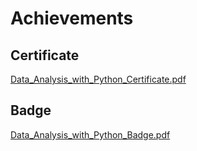 

# Achievements
## Certificate
[Data_Analysis_with_Python_Certificate.pdf](https://prod-files-secure.s3.us-west-2.amazonaws.com/03e82b26-cccb-4906-bb56-adabcbdc0655/1aa3a050-2338-4a85-85d5-899bad17a31c/Data_Analysis_with_Python_Certificate.pdf?X-Amz-Algorithm=AWS4-HMAC-SHA256&X-Amz-Content-Sha256=UNSIGNED-PAYLOAD&X-Amz-Credential=ASIAZI2LB466SLLDMXLY%2F20250131%2Fus-west-2%2Fs3%2Faws4_request&X-Amz-Date=20250131T181934Z&X-Amz-Expires=3600&X-Amz-Security-Token=IQoJb3JpZ2luX2VjELr%2F%2F%2F%2F%2F%2F%2F%2F%2F%2FwEaCXVzLXdlc3QtMiJIMEYCIQCt7R68hE6lbOhjq1W3AslbSpMvtMGr2zdG6OxyYT6BxwIhAOYv2yHG5rQ2%2F2hko46WsfxadXmhsdp3vvmc3y%2Bf9caBKogECMP%2F%2F%2F%2F%2F%2F%2F%2F%2F%2FwEQABoMNjM3NDIzMTgzODA1IgzPoq5MelsahkCC3lgq3AN3FcRo9C7wVVvCPfD1EknpxW1ThE0giVQ7wb%2FyfDKpjk8J%2B5H5tDcilkzGBM44a3VH7Q5zK3qDuv4%2BcGtxyiJ%2F1Vzts2QOmtW%2FtxAMHOpDuEC5KjIbU43n5%2BQYhFXjrX%2FBN3NK4g4CQsrleq6BMG08NeQPCS0BXIdLLvs%2BNeUMPA2DisVnVmXynVvgZDyyGlmlO9uZIQpy6Y6Dfz25Cv92%2BqOQTvy74GZ9IaIRfUap35C4DemPoyrwaM5dnP14XxNsj1jcFhBNtdIIUfUGWIxFOlQBdT5j4zy%2Fr6drNa%2Bck9s8vdKvo6%2BD2xgBQokW4sabIyqhrQ7MRP2xLeE1BTxTIxKswVfHMBoQHwpdVgVz%2FtQQVE6wyz1RWkPTGiefm12ebaMkHsAAAXX81vx6kiFjF4M3Axsj8fgiCA7swMODoIS3E1hcl355B7XPjNuLfQbJiYZ9NNWtQlY4LRo3AKMioRPPxtzCm74wWt%2F4yqlARSxBhPu%2FvAxM1UyZoyY2qKh4gv7UByk0ZRgxW9rj5NrZMklzNZEgVPB%2BPtXoPzvS1gY4uS6ISFPxBNkxwGXXfnU%2FciMDqSRuU44rtmZ%2FAXHtwi6%2Fz27NOZsRQ9ZuQe6y6RL7Jli1ak3lFIvPYzCSpPS8BjqkAZIngwh8xuVmZbG%2BcIAVosKq6QgV8d%2BsYxuuSkItdxIudoXV%2BhL0Bh4CknvjJZRmVGCfrJ1duc9vCTotHKqHWVqsoxK570ghI9HzCXq1C93tViteVaUn9cuaFRZPbj8JgBl8AeUB6v6kdVCiBBpupERoMy6R8NJD8EHPz%2FTpNTwS5mEAz0OrYfyJG7GM9gLaKSZU%2BMo66GbKQwufg9i7Mt0rKsEK&X-Amz-Signature=9e9ae9667b89f1e1404ce4fc04f59d3f954a963f6ffb28f04551414538554781&X-Amz-SignedHeaders=host&x-id=GetObject)
## Badge
[Data_Analysis_with_Python_Badge.pdf](https://prod-files-secure.s3.us-west-2.amazonaws.com/03e82b26-cccb-4906-bb56-adabcbdc0655/4fa9bcf8-b584-40dd-8775-c0bfadf6a6f0/Data_Analysis_with_Python_Badge.pdf?X-Amz-Algorithm=AWS4-HMAC-SHA256&X-Amz-Content-Sha256=UNSIGNED-PAYLOAD&X-Amz-Credential=ASIAZI2LB466SLLDMXLY%2F20250131%2Fus-west-2%2Fs3%2Faws4_request&X-Amz-Date=20250131T181934Z&X-Amz-Expires=3600&X-Amz-Security-Token=IQoJb3JpZ2luX2VjELr%2F%2F%2F%2F%2F%2F%2F%2F%2F%2FwEaCXVzLXdlc3QtMiJIMEYCIQCt7R68hE6lbOhjq1W3AslbSpMvtMGr2zdG6OxyYT6BxwIhAOYv2yHG5rQ2%2F2hko46WsfxadXmhsdp3vvmc3y%2Bf9caBKogECMP%2F%2F%2F%2F%2F%2F%2F%2F%2F%2FwEQABoMNjM3NDIzMTgzODA1IgzPoq5MelsahkCC3lgq3AN3FcRo9C7wVVvCPfD1EknpxW1ThE0giVQ7wb%2FyfDKpjk8J%2B5H5tDcilkzGBM44a3VH7Q5zK3qDuv4%2BcGtxyiJ%2F1Vzts2QOmtW%2FtxAMHOpDuEC5KjIbU43n5%2BQYhFXjrX%2FBN3NK4g4CQsrleq6BMG08NeQPCS0BXIdLLvs%2BNeUMPA2DisVnVmXynVvgZDyyGlmlO9uZIQpy6Y6Dfz25Cv92%2BqOQTvy74GZ9IaIRfUap35C4DemPoyrwaM5dnP14XxNsj1jcFhBNtdIIUfUGWIxFOlQBdT5j4zy%2Fr6drNa%2Bck9s8vdKvo6%2BD2xgBQokW4sabIyqhrQ7MRP2xLeE1BTxTIxKswVfHMBoQHwpdVgVz%2FtQQVE6wyz1RWkPTGiefm12ebaMkHsAAAXX81vx6kiFjF4M3Axsj8fgiCA7swMODoIS3E1hcl355B7XPjNuLfQbJiYZ9NNWtQlY4LRo3AKMioRPPxtzCm74wWt%2F4yqlARSxBhPu%2FvAxM1UyZoyY2qKh4gv7UByk0ZRgxW9rj5NrZMklzNZEgVPB%2BPtXoPzvS1gY4uS6ISFPxBNkxwGXXfnU%2FciMDqSRuU44rtmZ%2FAXHtwi6%2Fz27NOZsRQ9ZuQe6y6RL7Jli1ak3lFIvPYzCSpPS8BjqkAZIngwh8xuVmZbG%2BcIAVosKq6QgV8d%2BsYxuuSkItdxIudoXV%2BhL0Bh4CknvjJZRmVGCfrJ1duc9vCTotHKqHWVqsoxK570ghI9HzCXq1C93tViteVaUn9cuaFRZPbj8JgBl8AeUB6v6kdVCiBBpupERoMy6R8NJD8EHPz%2FTpNTwS5mEAz0OrYfyJG7GM9gLaKSZU%2BMo66GbKQwufg9i7Mt0rKsEK&X-Amz-Signature=627a0be85aca864d23d821a091b33de5e21a6e04731190df38bd16408353846f&X-Amz-SignedHeaders=host&x-id=GetObject)

